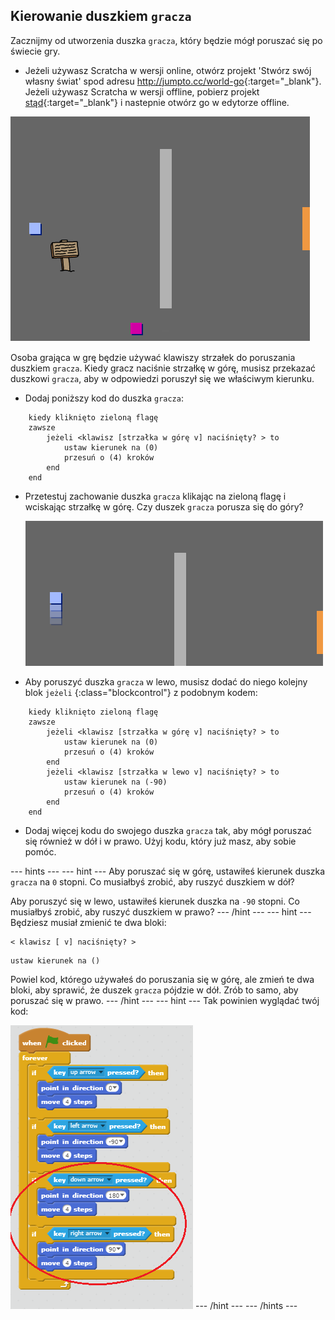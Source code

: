 ## Kierowanie duszkiem `gracza`

Zacznijmy od utworzenia duszka `gracza`, który będzie mógł poruszać się po świecie gry.

+ Jeżeli używasz Scratcha w wersji online, otwórz projekt 'Stwórz swój własny świat' spod adresu <http://jumpto.cc/world-go>{:target="_blank"}. Jeżeli używasz Scratcha w wersji offline, pobierz projekt [stąd](http://jumpto.cc/world-get){:target="_blank"} i nastepnie otwórz go w edytorze offline. 

![screenshot](images/world-starter.png)

Osoba grająca w grę będzie używać klawiszy strzałek do poruszania duszkiem `gracza`. Kiedy gracz naciśnie strzałkę w górę, musisz przekazać duszkowi `gracza`, aby w odpowiedzi poruszył się we właściwym kierunku.

+ Dodaj poniższy kod do duszka `gracza`:

```blocks
    kiedy kliknięto zieloną flagę
    zawsze        
        jeżeli <klawisz [strzałka w górę v] naciśnięty? > to
            ustaw kierunek na (0)
            przesuń o (4) kroków
        end
    end
```

+ Przetestuj zachowanie duszka `gracza` klikając na zieloną flagę i wciskając strzałkę w górę. Czy duszek `gracza` porusza się do góry?
    
    ![screenshot](images/world-up.png)

+ Aby poruszyć duszka `gracza` w lewo, musisz dodać do niego kolejny blok `jeżeli` {:class="blockcontrol"} z podobnym kodem:

```blocks
    kiedy kliknięto zieloną flagę
    zawsze        
        jeżeli <klawisz [strzałka w górę v] naciśnięty? > to
            ustaw kierunek na (0)
            przesuń o (4) kroków
        end
        jeżeli <klawisz [strzałka w lewo v] naciśnięty? > to
            ustaw kierunek na (-90)
            przesuń o (4) kroków
        end
    end
```

+ Dodaj więcej kodu do swojego duszka `gracza` tak, aby mógł poruszać się również w dół i w prawo. Użyj kodu, który już masz, aby sobie pomóc.

\--- hints \--- \--- hint \--- Aby poruszać się w górę, ustawiłeś kierunek duszka `gracza` na `0` stopni. Co musiałbyś zrobić, aby ruszyć duszkiem w dół?

Aby poruszyć się w lewo, ustawiłeś kierunek duszka na `-90` stopni. Co musiałbyś zrobić, aby ruszyć duszkiem w prawo? \--- /hint \--- \--- hint \--- Będziesz musiał zmienić te dwa bloki:

```blocks
< klawisz [ v] naciśnięty? >
```

```blocks
ustaw kierunek na ()
```

Powiel kod, którego używałeś do poruszania się w górę, ale zmień te dwa bloki, aby sprawić, że duszek `gracza` pójdzie w dół. Zrób to samo, aby poruszać się w prawo. \--- /hint \--- \--- hint \--- Tak powinien wyglądać twój kod:

![Moving down and right](images/finished-move-down-right.png) \--- /hint \--- \--- /hints \---
